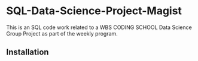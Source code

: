# SQL-Data-Science-Project-Magist

This is an SQL code work related to a WBS CODING SCHOOL Data Science Group Project as part of the weekly program. 

## Installation
